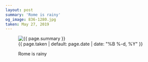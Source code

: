 ```yaml
---
layout: post
summary: 'Rome is rainy'
og_image: 836-1280.jpg
taken: May 27, 2019
---
```


<figure class="post">
<img alt="{{ page.summary }}" sizes="(min-width: 700px) 50vw, calc(100vw - 2rem)" src="{{ site.assets_url }}/836-640.jpg" srcset="{{ site.assets_url }}/836-320.jpg 320w, {{ site.assets_url }}/836-640.jpg 640w, {{ site.assets_url }}/836-960.jpg 960w, {{ site.assets_url }}/836-1280.jpg 1280w"/>
<figcaption>
<time>{{ page.taken | default: page.date | date: "%B %-d, %Y" }}</time>
<p>Rome is rainy</p>
</figcaption>
</figure>
